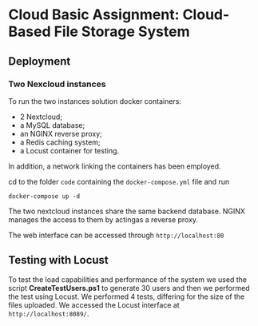 # Cloud Basic Assignment: Cloud-Based File Storage System

## Deployment

### Two Nexcloud instances
To run the two instances solution docker containers: 
- 2 Nextcloud; 
- a MySQL database; 
- an NGINX reverse proxy;
- a Redis caching system;
- a Locust container for testing.

In addition, a network linking the containers has been employed.

cd to the folder `code` containing the `docker-compose.yml` file and run 
```
docker-compose up -d
```
The two nextcloud instances share the same backend database. NGINX manages the access to them by actingas a reverse proxy.

The web interface can be accessed through `http://localhost:80`


## Testing with Locust

To test the load capabilities and performance of the system we used the script **CreateTestUsers.ps1** to generate 30 users and then we performed the test using Locust. We performed 4 tests, differing for the size of the files uploaded. We accessed the Locust interface at `http://localhost:8089/`.
